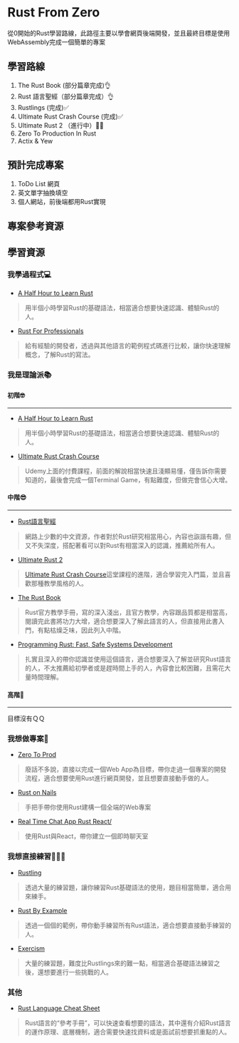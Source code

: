 # Rust From Zero

從0開始的Rust學習路線，此路徑主要以學會網頁後端開發，並且最終目標是使用WebAssembly完成一個簡單的專案
  

## 學習路線
1. The Rust Book (部分篇章完成)👌
2. Rust 語言聖經（部分篇章完成）👌
3. Rustlings (完成)✅
4. Ultimate Rust Crash Course (完成)✅ 
5. Ultimate Rust 2 （進行中）🏃‍♀️
6. Zero To Production In Rust
7. Actix & Yew


## 預計完成專案
1. ToDo List 網頁
2. 英文單字抽換填空
3. 個人網站，前後端都用Rust實現

## 專案參考資源



## 學習資源

### 我學過程式💻

- [A Half Hour to Learn Rust](https://fasterthanli.me/articles/a-half-hour-to-learn-rust)
> 用半個小時學習Rust的基礎語法，相當適合想要快速認識、體驗Rust的人。

- [Rust For Professionals](https://overexact.com/rust-for-professionals/?utm_source=tldrnewsletter)
> 給有經驗的開發者，透過與其他語言的範例程式碼進行比較，讓你快速理解概念，了解Rust的寫法。


### 我是理論派📚

#### 初階🤓

---

- [A Half Hour to Learn Rust](https://fasterthanli.me/articles/a-half-hour-to-learn-rust)
> 用半個小時學習Rust的基礎語法，相當適合想要快速認識、體驗Rust的人。

- [Ultimate Rust Crash Course](https://www.udemy.com/course/ultimate-rust-crash-course/)
> Udemy上面的付費課程，前面的解說相當快速且淺顯易懂，僅告訴你需要知道的，最後會完成一個Terminal Game，有點難度，但做完會信心大增。


#### 中階😎

---

- [Rust語言聖經](https://course.rs/about-book.html)
>網路上少數的中文資源，作者對於Rust研究相當用心，內容也詼諧有趣，但又不失深度，搭配著<The Rust Book>看可以對Rust有相當深入的認識，推薦給所有人。

- [Ultimate Rust 2](https://www.udemy.com/course/ultimate-rust-2/)
> [Ultimate Rust Crash Course](https://www.udemy.com/course/ultimate-rust-crash-course/)這堂課程的進階，適合學習完入門篇，並且喜歡那種教學風格的人。

- [The Rust Book](https://doc.rust-lang.org/book/)
> Rust官方教學手冊，寫的深入淺出，且官方教學，內容跟品質都是相當高，閱讀完此書將功力大增，適合想要深入了解此語言的人，但直接用此書入門，有點枯燥乏味，因此列入中階。 

- [Programming Rust: Fast, Safe Systems Development](https://a.co/d/7edJovK)
> 扎實且深入的帶你認識並使用這個語言，適合想要深入了解並研究Rust語言的人，不太推薦給初學者或是趕時間上手的人，內容會比較困難，且需花大量時間理解。


#### 高階🥸

---

目標沒有ＱＱ


### 我想做專案💪

- [Zero To Prod](https://www.zero2prod.com/index.html)
> 廢話不多說，直接以完成一個Web App為目標，帶你走過一個專案的開發流程，適合想要使用Rust進行網頁開發，並且想要直接動手做的人。

- [Rust on Nails](https://github.com/purton-tech/rust-on-nails)
> 手把手帶你使用Rust建構一個全端的Web專案

- [Real Time Chat App Rust React/](https://blog.logrocket.com/real-time-chat-app-rust-react/)
> 使用Rust與React，帶你建立一個即時聊天室

  
### 我想直接練習👩🏻‍💻

- [Rustling](https://github.com/rust-lang/rustlings)
> 透過大量的練習題，讓你練習Rust基礎語法的使用，題目相當簡單，適合用來練手。

- [Rust By Example](https://rustwiki.org/zh-CN/rust-by-example/index.html)
> 透過一個個的範例，帶你動手練習所有Rust語法，適合想要直接動手練習的人。

- [Exercism](https://exercism.org/tracks/rust)
>大量的練習題，難度比Rustlings來的難一點，相當適合基礎語法練習之後，還想要進行一些挑戰的人。


### 其他

- [Rust Language Cheat Sheet](https://cheats.rs/)
> Rust語言的“參考手冊”，可以快速查看想要的語法，其中還有介紹Rust語言的運作原理、底層機制，適合需要快速找資料或是面試前想要抓重點的人。
